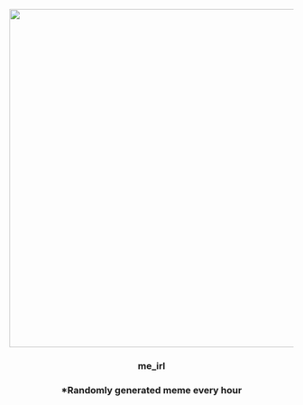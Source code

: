 <p align="center">
        <img src="https://i.redd.it/e34zw7nxl9r91.jpg" width="600" height="600">
        </p>
        <h3 align="center">me_irl</h3>
        <h3 align="center">*Randomly generated meme every hour</h3>
    